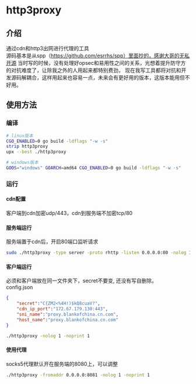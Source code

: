 # http3proxy

## 介绍

通过cdn和http3出网进行代理的工具  
源码基本是从spp（https://github.com/esrrhs/spp）里面抄的，感谢大哥的无私开源
当时写的时候，没有处理好opsec和易用性之间的关系，光想着提升防守方的对抗难度了，让除我之外的人用起来都特别费劲，
现在我写工具都将对抗和开发源码解耦合，这样用起来也容易一点，未来会有更好用的版本，这版本能用但不好用。

## 使用方法

### 编译

```bash
# linux版本
CGO_ENABLED=0 go build -ldflags "-w -s"
strip http3proxy
upx --best ./http3proxy

# windows版本
GOOS="windows" GOARCH=amd64 CGO_ENABLED=0 go build -ldflags "-w -s"
```

### 运行

#### cdn配置

客户端到cdn加密udp/443，cdn到服务端不加密tcp/80

#### 服务端运行

服务端置于cdn后，开启80端口监听请求

```bash
sudo ./http3proxy -type server -proto rhttp -listen 0.0.0.0:80 -nolog 1 -noprint 1
```

#### 客户端运行

必须和客户端放在同一文件夹下，secret不要变, 还没有写自删除。  
config.json
```json
{
    "secret":"C{ZM2<%4H!)$kQ8cuaV?",
    "cdn_ip_port":"172.67.179.130:443",
    "sni_name":"proxy.blankofchina.cn.com",
    "host_name":"proxy.blankofchina.cn.com"
}
```

```bash
./http3proxy -nolog 1 -noprint 1
```

#### 使用代理

socks5代理默认开在服务端的8080上，可以调整
```bash
./http3proxy -fromaddr 0.0.0.0:8081 -nolog 1 -noprint 1
```


